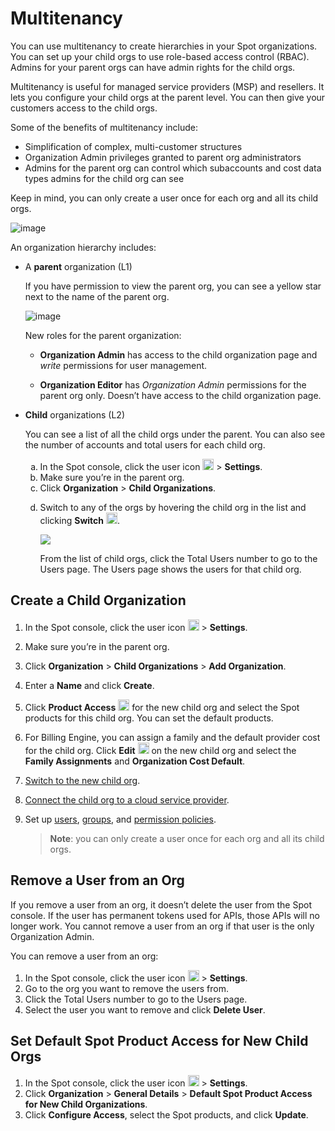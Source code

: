# Multitenancy

You can use multitenancy to create hierarchies in your Spot organizations. You can set up your child orgs to use role-based access control (RBAC). Admins for your parent orgs can have admin rights for the child orgs.

Multitenancy is useful for managed service providers (MSP) and resellers. It lets you configure your child orgs at the parent level. You can then give your customers access to the child orgs.

Some of the benefits of multitenancy include:

* Simplification of complex, multi-customer structures
* Organization Admin privileges granted to parent org administrators
* Admins for the parent org can control which subaccounts and cost data types admins for the child org can see

Keep in mind, you can only create a user once for each org and all its child orgs.

![image](https://github.com/user-attachments/assets/e56c2c26-0ce1-457c-93c1-e6318a446ba6)


An organization hierarchy includes:

* A **parent** organization (L1)

   If you have permission to view the parent org, you can see a yellow star next to the name of the parent org.

   ![image](https://github.com/user-attachments/assets/e3804457-73ac-4c2a-9ef1-68a5a2196fd2)

   New roles for the parent organization:

    * **Organization Admin** has access to the child organization page and <i>write</i> permissions for user management.

    * **Organization Editor** has <i>Organization Admin</i> permissions for the parent org only. Doesn’t have access to the child organization page.

* **Child** organizations (L2)

   You can see a list of all the child orgs under the parent. You can also see the number of accounts and total users for each child org.

   <ol style="list-style-type: lower-alpha;">
   <li>In the Spot console, click the user icon <img height="18" src="https://docs.spot.io/administration/_media/usericon.png" /> > <b>Settings</b>.</li>
   <li>Make sure you’re in the parent org.</li>
   <li>Click <b>Organization</b> > <b>Child Organizations</b>.</li>
   <li><p>Switch to any of the orgs by hovering the child org in the list and clicking <b>Switch</b> <img height="18" src="https://github.com/user-attachments/assets/9d90a800-44d7-4446-ae4a-f90d04f20c7e" />.</p>

     <p><img src="https://github.com/user-attachments/assets/bd7a64ba-72bb-48cc-952e-f71ebaac8a17" /></p></li>

    <p>From the list of child orgs, click the Total Users number to go to the Users page. The Users page shows the users for that child org.</p>
    </ol>

## Create a Child Organization

1. In the Spot console, click the user icon <img height="18" src="https://docs.spot.io/administration/_media/usericon.png" /> > <b>Settings</b>.
2. Make sure you’re in the parent org.
3. Click <b>Organization</b> > <b>Child Organizations</b> > **Add Organization**.
4. Enter a **Name** and click **Create**.
5. Click **Product Access** <img height="18" src="https://github.com/user-attachments/assets/5ca1d4bc-2aea-40d0-85f5-938cdcfbefd3" /> for the new child org and select the Spot products for this child org. You can set the default products.
6. For Billing Engine, you can assign a family and the default provider cost for the child org. Click **Edit** <img height="18" src="https://github.com/user-attachments/assets/b5df3c94-bf99-4ac0-a24a-e4a043668e93" /> on the new child org and select the **Family Assignments** and **Organization Cost Default**.
7. [Switch to the new child org](administration/organizations/?id=switch-organizations).
8. [Connect the child org to a cloud service provider](connect-your-cloud-provider/first-account/).
9. Set up [users](administration/users-a/), [groups](administration/groups/), and [permission policies](administration/policies/).

    > **Note**: you can only create a user once for each org and all its child orgs.

## Remove a User from an Org

If you remove a user from an org, it doesn’t delete the user from the Spot console. If the user has permanent tokens used for APIs, those APIs will no longer work. You cannot remove a user from an org if that user is the only Organization Admin.

You can remove a user from an org:
1. In the Spot console, click the user icon <img height="18" src="https://docs.spot.io/administration/_media/usericon.png" /> > <b>Settings</b>.
2. Go to the org you want to remove the users from.
3. Click the Total Users number to go to the Users page.
4. Select the user you want to remove and click **Delete User**.

## Set Default Spot Product Access for New Child Orgs
1. In the Spot console, click the user icon <img height="18" src="https://docs.spot.io/administration/_media/usericon.png" /> > <b>Settings</b>.
2. Click **Organization** > **General Details** > **Default Spot Product Access for New Child Organizations**.
3. Click **Configure Access**, select the Spot products, and click **Update**.

